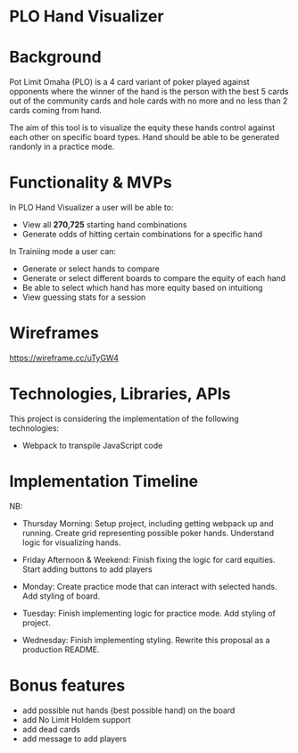 # PLO Hand Visualizer

# Background
Pot Limit Omaha (PLO) is a 4 card variant of poker played against opponents where the winner of the hand is the person with the best 5 cards out of the community cards and hole cards with no more and no less than 2 cards coming from hand.

The aim of this tool is to visualize the equity these hands control against each other on specific board types. Hand should be able to be generated randonly in a practice mode.
# Functionality & MVPs
In PLO Hand Visualizer a user will be able to:
* View all **270,725** starting hand combinations
* Generate odds of hitting certain combinations for a specific hand

In Trainiing mode a user can:
* Generate or select hands to compare
* Generate or select different boards to compare the equity of each hand
* Be able to select which hand has more equity based on intuitiong
* View guessing stats for a session

# Wireframes
https://wireframe.cc/uTyGW4

# Technologies, Libraries, APIs
This project is considering the implementation of the following technologies:

* Webpack to transpile JavaScript code

# Implementation Timeline
NB:
* Thursday Morning: Setup project, including getting webpack up and running. Create grid representing possible poker hands. Understand logic for visualizing hands.

* Friday Afternoon & Weekend: Finish fixing the logic for card equities. Start adding buttons to add players

* Monday: Create practice mode that can interact with selected hands. Add styling of board.

* Tuesday: Finish implementing logic for practice mode. Add styling of project.

* Wednesday: Finish implementing styling. Rewrite this proposal as a production README.


# Bonus features
* add possible nut hands (best possible hand) on the board
* add No Limit Holdem support
* add dead cards
* add message to add players
